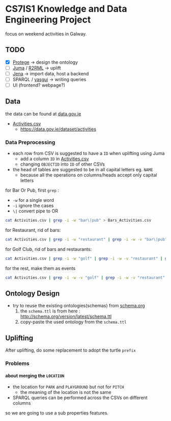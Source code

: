 # CS7IS1 Knowledge and Data Engineering Project

focus on weekend activities in Galway.

## TODO

- [x] [Protege](https://protege.stanford.edu/) -> design the ontology
- [ ] [Juma](http://juma.adaptcentre.ie/juma-editor/) / [R2RML](https://www.w3.org/TR/r2rml/) -> uplift
- [ ] [Jena](https://jena.apache.org/index.html) -> import data, host a backend
- [ ] SPARQL / [yasgui](https://yasgui.org/) -> writing queries
- [ ] UI (frontend? webpage?)

## Data

the data can be found at [data.gov.ie](https://data.gov.ie)

- [Activities.csv](./csv/Activities.csv)
  - https://data.gov.ie/dataset/activities

### Data Preprocessing

- each row from CSV is suggested to have a `ID` when uplifting using Juma
  - add a column `ID` in [Activities.csv](./csv/Activities.csv)
  - changing `OBJECTID` into `ID` of other CSVs
- the head of tables are suggested to be in all capital letters eg. `NAME`
  - because all the operations on columns/heads accept only capital letters

for Bar Or Pub, first `grep` :

- `-w` for a single word
- `-i` ignore the cases
- `\|` convert pipe to OR

```sh
cat Activities.csv | grep -i -w "bar\|pub" > Bars_Activities.csv
```

for Restaurant, rid of bars:

```sh
cat Activities.csv | grep -i -w "restaurant" | grep -i -w -v "bar\|pub" > Restaurant_Activities.csv
```

for Golf Club, rid of bars and restaurants:

```sh
cat Activities.csv | grep -i -w "golf" | grep -i -w -v "restaurant" | grep -i -w -v "bar\|pub" > Golf_Activities.csv
```

for the rest, make them as events

```sh
cat Activities.csv | grep -i -w -v "golf" | grep -i -w -v "restaurant" | grep -i -w -v "bar\|pub" > Other_Activities.csv
```


## Ontology Design

- try to reuse the existing ontologies(schemas) from [schema.org](https://schema.org/docs/developers.html)
  1. the `schema.ttl` is from here : http://schema.org/version/latest/schema.ttl
  2. copy-paste the used ontology from the `schema.ttl`


## Uplifting

After uplifting, do some replacement to adopt the turtle `prefix`

### Problems

#### about merging the `LOCATION`

- the location for `PARK` and `PLAYGROUND` but not for `PITCH`
  - the meaning of the location is not the same
- SPARQL queries can be performed across the CSVs on different columns

so we are going to use a sub properties features.
